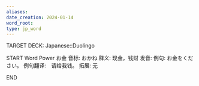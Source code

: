 ```yaml
---
aliases: 
date_creation: 2024-01-14
word_root: 
type: jp_word
---
```

TARGET DECK: Japanese::Duolingo

START
Word Power
お金
音标: おかね
释义: 现金，钱财
发音: 
例句: 
お金をください。
例句翻译:　请给我钱。
拓展: 无
<!--ID: 1705243930932-->
END